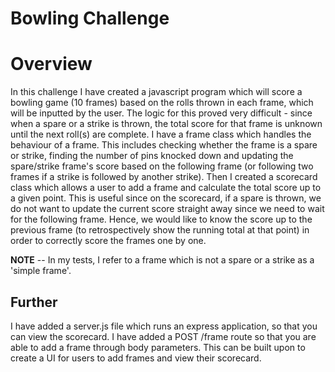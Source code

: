 
Bowling Challenge
=================

# Overview
In this challenge I have created a javascript program which will score a bowling game (10 frames) based on the rolls thrown in each frame, which will be inputted by the user.
The logic for this proved very difficult - since when a spare or a strike is thrown, the total score for that frame is unknown until the next roll(s) are complete.
I have a frame class which handles the behaviour of a frame. This includes checking whether the frame is a spare or strike, finding the number of pins knocked down and updating the spare/strike frame's score based on the following frame (or following two frames if a strike is followed by another strike).
Then I created a scorecard class which allows a user to add a frame and calculate the total score up to a given point. This is useful since on the scorecard, if a spare is thrown, we do not want to update the current score straight away since we need to wait for the following frame. Hence, we would like to know the score up to the previous frame (to retrospectively show the running total at that point) in order to correctly score the frames one by one.

**NOTE** --
In my tests, I refer to a frame which is not a spare or a strike as a 'simple frame'.

## Further
I have added a server.js file which runs an express application, so that you can view the scorecard. I have added a POST /frame route so that you are able to add a frame through body parameters. This can be built upon to create a UI for users to add frames and view their scorecard.
